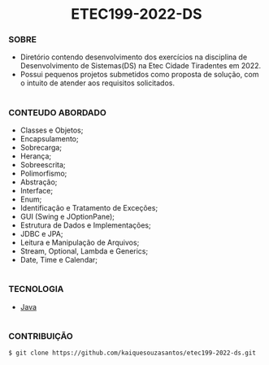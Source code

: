 <h1 align=center>ETEC199-2022-DS</h1>

### SOBRE

- Diretório contendo desenvolvimento dos exercícios na disciplina de Desenvolvimento de Sistemas(DS) na Etec Cidade Tiradentes em 2022.
- Possui pequenos projetos submetidos como proposta de solução, com o intuito de atender aos requisitos solicitados.

#
### CONTEUDO ABORDADO

- Classes e Objetos;
- Encapsulamento;
- Sobrecarga;
- Herança;
- Sobreescrita;
- Polimorfismo; 
- Abstração;
- Interface;
- Enum;
- Identificação e Tratamento de Exceções;
- GUI (Swing e JOptionPane);
- Estrutura de Dados e Implementações;
- JDBC e JPA;
- Leitura e Manipulação de Arquivos;
- Stream, Optional, Lambda e Generics;
- Date, Time e Calendar; 

#
### TECNOLOGIA
- [Java](https://docs.oracle.com/en/java)

#
### CONTRIBUIÇÃO

```
$ git clone https://github.com/kaiquesouzasantos/etec199-2022-ds.git 
```
